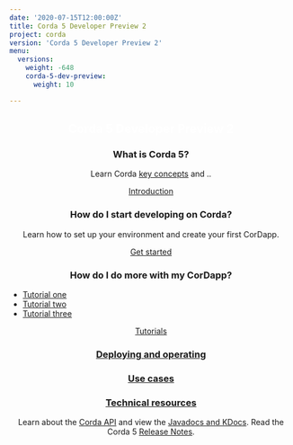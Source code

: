 ```yaml
---
date: '2020-07-15T12:00:00Z'
title: Corda 5 Developer Preview 2
project: corda
version: 'Corda 5 Developer Preview 2'
menu:
  versions:
    weight: -648
    corda-5-dev-preview:
      weight: 10  

---
```

<section class="section" style="text-align:center; color:white; background-image:url('bg-dark.jpg');">
  <h1>
    Corda 5 Developer Preview 2
  </h1>
</section>
<section class="section">
  <div class="row row-cols-1 row-cols-md-2 row-cols-xl-3 g-5">
<!--
  <div class="col">
    <div class="card h-100"  style="text-align: center">
      <div class="card-body">
        <h3 class="card-title">
        <a href="en/get-started.html">
          <img src='{{ "icons/agenda-bookmark.svg" | relURL }}' alt="Get started"  height="48" class="light-only">
          <img src='{{ "icons/agenda-bookmark-white.svg" | relURL }}' alt="Get started"  height="48" class="dark-only">
        </a>
          <span>Title</span></h3>
        <p>.........</p>
      </div>
      <div class="card-footer">
        <a href="5.0-dev-preview-2/release-notes/release-notes-c5dp2.html" class="btn rounded">Button text</a>
      </div>
    </div>
  </div>
-->  
<div class="col">
  <div class="card h-100"  style="text-align: center">
    <div class="card-body">
      <h3 class="card-title">
        <span>What is Corda 5?</span></h3>
      <p>Learn Corda <a href="5.0-dev-preview-2/introduction/key-concepts.html" class="fw-semibold">key concepts</a> and ..</p>
    </div>
    <div class="card-footer">
      <a href="5.0-dev-preview-2/introduction/introduction.html" class="btn rounded">Introduction</a>
    </div>
  </div>
</div>
<div class="col">
       <div class="card h-100" style="text-align: center">
         <div class="card-body">
           <h3 class="card-title">
             <span>How do I start developing on Corda?</span></h3>
           <p>Learn how to set up your environment and create your first CorDapp.</p>
         </div>
         <div class="card-footer">
           <a href="5.0-dev-preview-2/getting-started/overview.html" class="btn rounded">Get started</a>
         </div>
       </div>
     </div>
     <div class="col">
       <div class="card h-100" style="text-align: center">
         <div class="card-body">
           <h3 class="card-title">   
             <span>How do I do more with my CorDapp?</span></h3>
             <ul><li style="text-align: left;"><a href="en/platform/corda/4.9/enterprise.html">Tutorial one</a></li>
                 <li style="text-align: left;"><a href="en/platform/corda/4.9/enterprise.html">Tutorial two</a></li>
                 <li style="text-align: left;"><a href="en/platform/corda/4.9/enterprise.html">Tutorial three</a></li>
           </ul>
         </div>
         <div class="card-footer">
           <a href="5.0-dev-preview-2/tutorials/overview.html" class="btn rounded">Tutorials</a>
         </div>
       </div>
     </div>
<div class="col">
  <div class="card h-100"  style="text-align: center">
    <div class="card-body">
      <h3 class="card-title">
      <a href="5.0-dev-preview-2/deploying/overview.html">
        <span>Deploying and operating</span></h3></a>
    </div>
  </div>
</div>
<div class="col">
  <div class="card h-100"  style="text-align: center">
    <div class="card-body">
      <h3 class="card-title">
      <a href="5.0-dev-preview-2/use-cases/overview.html">
        <span>Use cases</span></h3></a>
    </div>
  </div>
</div>
<div class="col">
  <div class="card h-100"  style="text-align: center">
    <div class="card-body">
      <h3 class="card-title">
      <a href="5.0-dev-preview-2/technical-resource/overview.html">
        <span>Technical resources</span></h3></a>
        <p>Learn about the <a href="5.0-dev-preview-2/api-ref/corda-api.html" class="fw-semibold">Corda API</a> and view the <a href="5.0-dev-preview-2/api-ref/api-refs.html" class="fw-semibold">Javadocs and KDocs</a>. Read the Corda 5 <a href="5.0-dev-preview-2/release-notes/highlights.html" class="fw-semibold">Release Notes</a>.</p>
    </div>
  </div>
</div>
</section>
